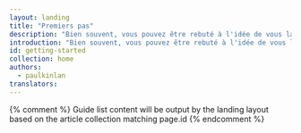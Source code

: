 ```yaml
---
layout: landing
title: "Premiers pas"
description: "Bien souvent, vous pouvez être rebuté à l'idée de vous lancer dans la création de sites et d'environnements compatibles avec l'ensemble des appareils connectés au Web."
introduction: "Bien souvent, vous pouvez être rebuté à l'idée de vous lancer dans la création de sites et d'environnements compatibles avec l'ensemble des appareils connectés au Web."
id: getting-started
collection: home
authors:
  - paulkinlan
translators:
---
```


{% comment %}
Guide list content will be output by the landing layout based on the article collection matching page.id
{% endcomment %}

